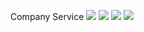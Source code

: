 Company Service
![](https://imgur.com/a/pJB1dBf) 
![](https://imgur.com/a/6K2iGWd) 
![](https://imgur.com/a/AGkh7fC) 
![](https://imgur.com/a/757jcxF) 
